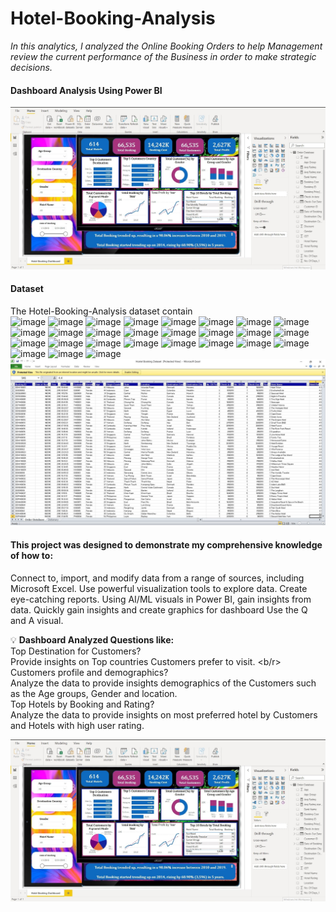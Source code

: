 # Hotel-Booking-Analysis
<i>In this analytics, I analyzed the Online Booking Orders to help Management review the current performance of the Business in order to make strategic decisions.</i>

#### Dashboard Analysis Using Power BI
<img src="https://github.com/Aregbesolazeez/Hotel-Booking-Analysis/blob/main/Dashboard1.jpg?raw=true" alt="Dashboard">

#### Dataset
The Hotel-Booking-Analysis dataset contain</br>
![image](https://user-images.githubusercontent.com/105170474/167823352-f2cf9c79-5586-4b22-9e1e-4dd956316cf2.png)
![image](https://user-images.githubusercontent.com/105170474/167823560-7e708349-3fe0-4ce9-8cf2-7b7cd1316a5f.png)
![image](https://user-images.githubusercontent.com/105170474/167823602-5de2cfe4-61fc-47af-9572-1ab41a3f516a.png)
![image](https://user-images.githubusercontent.com/105170474/167823635-a858a4fc-4343-41c4-a3b3-03e017c8b09f.png)
![image](https://user-images.githubusercontent.com/105170474/167823675-2d0ae2d2-4e99-4d61-944f-693d762126d1.png)
![image](https://user-images.githubusercontent.com/105170474/167823694-11be3afb-2c9c-4b66-bd32-fafa7e6a4ebe.png)
![image](https://user-images.githubusercontent.com/105170474/167823769-cc5ed1a2-46e3-4de4-a2ac-8523081f8291.png)
![image](https://user-images.githubusercontent.com/105170474/167823815-2d1f8375-93a5-48ca-9983-3fe0cfcba1ca.png)
![image](https://user-images.githubusercontent.com/105170474/167823850-2b15cadb-db1b-4dec-84c2-59c1ccc7003f.png)
![image](https://user-images.githubusercontent.com/105170474/167823878-26e4d758-a8b0-4306-9a64-b7f2fc74dbbf.png)
![image](https://user-images.githubusercontent.com/105170474/167823907-bba0b80b-6247-4bd2-8f54-81a1d1be71fb.png)
![image](https://user-images.githubusercontent.com/105170474/167823935-5bd1aab2-81c4-4b13-81c6-8324fa7c9db3.png)
![image](https://user-images.githubusercontent.com/105170474/167823960-d9781c5d-1fcc-4825-8f1b-56d1a4055576.png)
![image](https://user-images.githubusercontent.com/105170474/167823989-c07da8b0-91e1-4383-b666-206d271fc689.png)
![image](https://user-images.githubusercontent.com/105170474/167824012-05d377c9-02e2-4799-87fa-7d5d411afc53.png)
![image](https://user-images.githubusercontent.com/105170474/167824078-3aa0b252-a935-4440-ac32-665e36a03d88.png)
![image](https://user-images.githubusercontent.com/105170474/167824105-0712d035-d083-4a4b-a303-4db6345a6be9.png)
![image](https://user-images.githubusercontent.com/105170474/167824161-7d4d0b08-e43d-4b57-a2b2-056ec576c8c1.png)
![image](https://user-images.githubusercontent.com/105170474/167824205-66aa75bc-e8fb-45b2-8611-5a1544e28902.png)
![image](https://user-images.githubusercontent.com/105170474/167824232-462eafcc-5f68-4b05-bd48-407c5c3c3324.png)
![image](https://user-images.githubusercontent.com/105170474/167824255-7485cb57-254c-4556-a7c1-3c0ac77909c7.png)
![image](https://user-images.githubusercontent.com/105170474/167824280-3d4afd4e-ad63-478d-8dc6-e2ce0d85d2cb.png)
![image](https://user-images.githubusercontent.com/105170474/167824312-def63092-7d0c-45f1-9618-a6211eb74d06.png)
![image](https://user-images.githubusercontent.com/105170474/167824359-806ebbc4-34c4-4596-82a6-e5d297d23ec8.png)
![image](https://user-images.githubusercontent.com/105170474/167824390-3cde1f06-ca7e-4f7f-b2b1-5531ac99882a.png)
![image](https://user-images.githubusercontent.com/105170474/167824411-12288343-e6c7-401b-bd2e-0e2a1178d6e6.png)
![image](https://user-images.githubusercontent.com/105170474/167824435-2f5f78cc-a651-479a-89e1-28627e891722.png)</br>
<img src="https://github.com/Aregbesolazeez/Hotel-Booking-Analysis/blob/main/DataSet.jpg" alt="Dataset">


#### This project was designed to demonstrate my comprehensive knowledge of how to:
Connect to, import, and modify data from a range of sources, including Microsoft Excel.
Use powerful visualization tools to explore data.
Create eye-catching reports.
Using AI/ML visuals in Power BI, gain insights from data.
Quickly gain insights and create graphics for dashboard
Use the Q and A visual.

💡 <b>Dashboard Analyzed Questions like:</b> </br>
Top Destination for Customers? </br>
Provide insights on Top countries Customers prefer to visit. <b/r>
Customers profile and demographics? </br>
Analyze the data to provide insights demographics of the Customers such as the Age groups, Gender and location. </br>
Top Hotels by Booking and Rating? </br>
Analyze the data to provide insights on most preferred hotel by Customers and Hotels with high user rating.

<img src="https://github.com/Aregbesolazeez/Hotel-Booking-Analysis/blob/main/Dashboard1.jpg?raw=true" alt="Dashboard">

